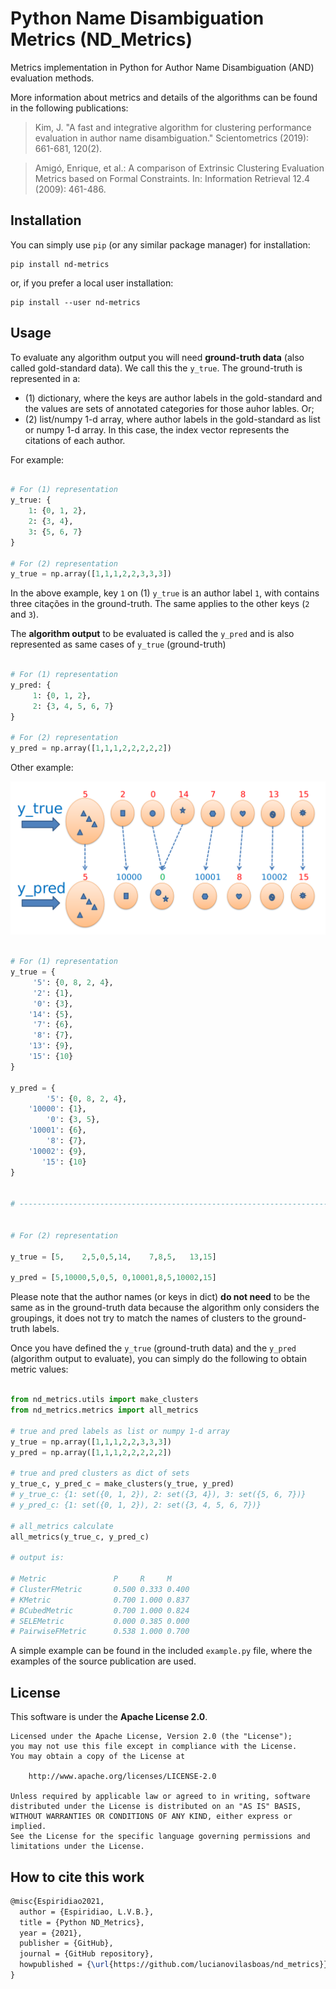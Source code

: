 # Python Name Disambiguation Metrics (ND_Metrics)

Metrics implementation in Python for Author Name Disambiguation (AND) evaluation methods.

More information about metrics and details of the algorithms can be found in the following publications:

> Kim, J. "A fast and integrative algorithm for clustering performance evaluation in author name disambiguation." Scientometrics (2019): 661-681, 120(2).

> Amigó, Enrique, et al.: A comparison of Extrinsic Clustering Evaluation Metrics based on Formal Constraints. In: Information Retrieval 12.4 (2009): 461-486.


## Installation

You can simply use `pip` (or any similar package manager) for installation:

    pip install nd-metrics

or, if you prefer a local user installation:

    pip install --user nd-metrics

## Usage

To evaluate any algorithm output you will need **ground-truth data** (also called gold-standard data). We call this the `y_true`. The ground-truth is represented in a:

- (1) dictionary, where the keys are author labels in the gold-standard and the values are sets of annotated categories for those auhor lables. Or; 
- (2) list/numpy 1-d array, where author labels in the gold-standard as list or numpy 1-d array. In this case, the index vector represents the citations of each author.


For example:


```python

# For (1) representation
y_true: {
    1: {0, 1, 2}, 
    2: {3, 4}, 
    3: {5, 6, 7}
}

# For (2) representation
y_true = np.array([1,1,1,2,2,3,3,3])


```

In the above example, key `1` on (1) `y_true` is an author label `1`, with contains three citações in the ground-truth. The same applies to the other keys (`2` and `3`).


The **algorithm output** to be evaluated is called the `y_pred` and is also represented as same cases of `y_true` (ground-truth) 


```python

# For (1) representation
y_pred: {
     1: {0, 1, 2}, 
     2: {3, 4, 5, 6, 7}
}

# For (2) representation
y_pred = np.array([1,1,1,2,2,2,2,2])


```


Other example:

<!-- ![](https://raw.githubusercontent.com/lucianovilasboas/nd_metrics/main/labels_test.png) -->
<!-- <img src="labels_test.png" width="400px"> -->

![](https://raw.githubusercontent.com/lucianovilasboas/nd_metrics/main/labels_test.png)


```python

# For (1) representation
y_true = {
     '5': {0, 8, 2, 4}, 
     '2': {1}, 
     '0': {3}, 
    '14': {5}, 
     '7': {6}, 
     '8': {7}, 
    '13': {9}, 
    '15': {10}
}

y_pred = {
        '5': {0, 8, 2, 4}, 
    '10000': {1}, 
        '0': {3, 5}, 
    '10001': {6}, 
        '8': {7}, 
    '10002': {9}, 
       '15': {10}
}


# ------------------------------------------------------------------------------ #


# For (2) representation

y_true = [5,    2,5,0,5,14,    7,8,5,   13,15]

y_pred = [5,10000,5,0,5, 0,10001,8,5,10002,15]


```




Please note that the author names (or keys in dict) **do not need** to be the same as in the ground-truth data because the algorithm only considers the groupings, it does not try to match the names of clusters to the ground-truth labels.


Once you have defined the `y_true` (ground-truth data) and the `y_pred` (algorithm output to evaluate), you can simply do the following to obtain metric values:


```python

from nd_metrics.utils import make_clusters
from nd_metrics.metrics import all_metrics

# true and pred labels as list or numpy 1-d array
y_true = np.array([1,1,1,2,2,3,3,3])
y_pred = np.array([1,1,1,2,2,2,2,2])

# true and pred clusters as dict of sets
y_true_c, y_pred_c = make_clusters(y_true, y_pred)
# y_true_c: {1: set({0, 1, 2}), 2: set({3, 4}), 3: set({5, 6, 7})}
# y_pred_c: {1: set({0, 1, 2}), 2: set({3, 4, 5, 6, 7})}

# all_metrics calculate
all_metrics(y_true_c, y_pred_c)

# output is:

# Metric               P     R     M    
# ClusterFMetric       0.500 0.333 0.400
# KMetric              0.700 1.000 0.837
# BCubedMetric         0.700 1.000 0.824
# SELEMetric           0.000 0.385 0.000
# PairwiseFMetric      0.538 1.000 0.700

```



A simple example can be found in the included `example.py` file, where the examples of the source publication are used.

## License

This software is under the **Apache License 2.0**.

    Licensed under the Apache License, Version 2.0 (the "License");
    you may not use this file except in compliance with the License.
    You may obtain a copy of the License at

        http://www.apache.org/licenses/LICENSE-2.0

    Unless required by applicable law or agreed to in writing, software
    distributed under the License is distributed on an "AS IS" BASIS,
    WITHOUT WARRANTIES OR CONDITIONS OF ANY KIND, either express or implied.
    See the License for the specific language governing permissions and
    limitations under the License.



## How to cite this work

```latex
@misc{Espiridiao2021,
  author = {Espiridiao, L.V.B.},
  title = {Python ND_Metrics},
  year = {2021},
  publisher = {GitHub},
  journal = {GitHub repository},
  howpublished = {\url{https://github.com/lucianovilasboas/nd_metrics}}
}
```